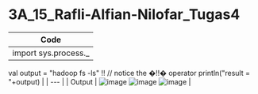 # 3A_15_Rafli-Alfian-Nilofar_Tugas4

| Code |
| ---      |
| import sys.process._
val output = "hadoop fs -ls" !! // notice the �!!� operator
println("result = "+output)  |
| ---      |
| Output 
| ![image](https://user-images.githubusercontent.com/95726593/231009979-58557000-35b5-45b9-8cdc-a26407abba02.png)
![image](https://user-images.githubusercontent.com/95726593/231009999-eb536917-28fd-4405-97d1-df17f154a07f.png)
![image](https://user-images.githubusercontent.com/95726593/231010015-5bf5b19a-b28a-4cfa-bc73-8a4c1a0925c1.png)
     |

